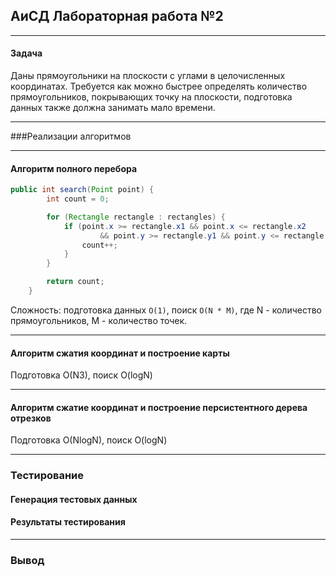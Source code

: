 ## AиСД Лабораторная работа №2
____
#### Задача 
Даны прямоугольники на плоскости с углами в целочисленных координатах.
Требуется как можно быстрее определять количество прямоугольников, покрывающих точку на плоскости, подготовка данных также должна занимать мало времени.
____
###Реализации алгоритмов 
___
#### Алгоритм полного перебора

```java
public int search(Point point) {
        int count = 0;

        for (Rectangle rectangle : rectangles) {
            if (point.x >= rectangle.x1 && point.x <= rectangle.x2
                    && point.y >= rectangle.y1 && point.y <= rectangle.y2) {
                count++;
            }
        }

        return count;
    }
```

Сложность: подготовка данных `O(1)`, поиск `O(N * M)`, где N - количество прямоугольников, M - количество точек.
____
#### Алгоритм сжатия координат и построение карты
Подготовка O(N3), поиск O(logN)
____
#### Алгоритм сжатие координат и построение персистентного дерева отрезков 
Подготовка O(NlogN), поиск O(logN)

____
### Тестирование 
#### Генерация тестовых данных 

#### Результаты тестирования 
____
### Вывод




